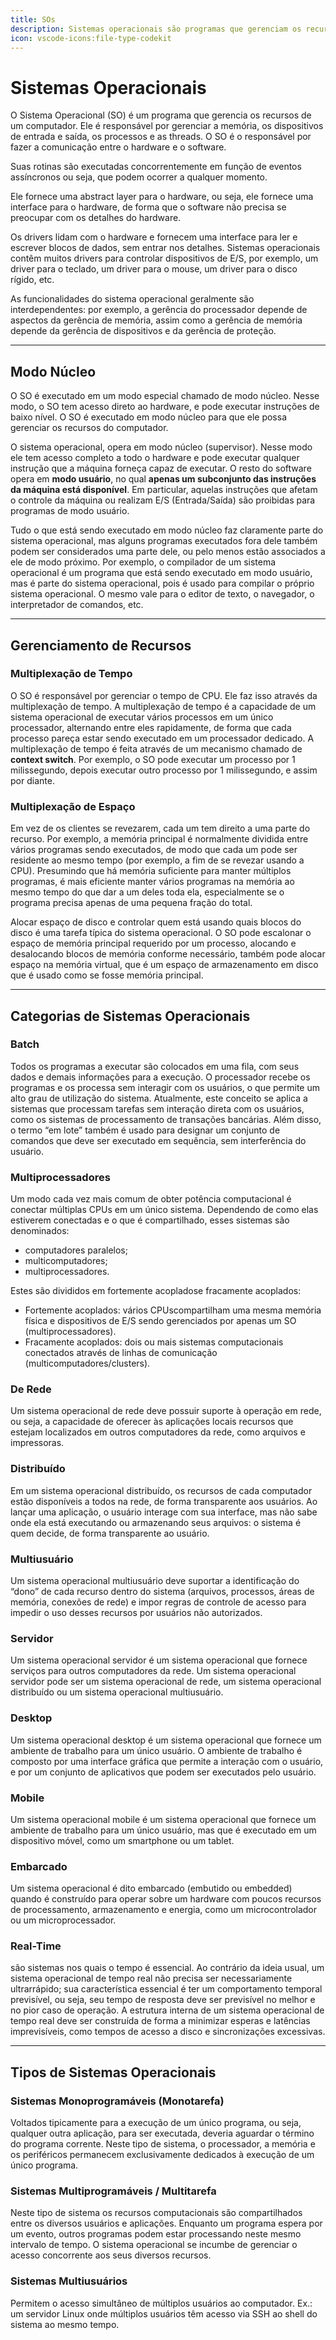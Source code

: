 ```yaml
---
title: SOs
description: Sistemas operacionais são programas que gerenciam os recursos de um computador.
icon: vscode-icons:file-type-codekit
---
```


# Sistemas Operacionais

O Sistema Operacional (SO) é um programa que gerencia os recursos de um computador. Ele é responsável por gerenciar a memória, os dispositivos de entrada e saída, os processos e as threads. O SO é o responsável por fazer a comunicação entre o hardware e o software.

Suas rotinas são executadas concorrentemente em função de eventos assíncronos ou seja, que podem ocorrer a qualquer momento.

Ele fornece uma abstract layer para o hardware, ou seja, ele fornece uma interface para o hardware, de forma que o software não precisa se preocupar com os detalhes do hardware.

Os drivers lidam com o hardware e fornecem uma interface para ler e escrever blocos de dados, sem entrar nos detalhes. Sistemas operacionais contêm muitos drivers para controlar dispositivos de E/S, por exemplo, um driver para o teclado, um driver para o mouse, um driver para o disco rígido, etc.

As funcionalidades do sistema operacional geralmente são interdependentes: por exemplo, a gerência do processador depende de aspectos da gerência de memória, assim como a gerência de memória depende da gerência de dispositivos e da gerência de proteção.

---

## Modo Núcleo

O SO é executado em um modo especial chamado de modo núcleo. Nesse modo, o SO tem acesso direto ao hardware, e pode executar instruções de baixo nível. O SO é executado em modo núcleo para que ele possa gerenciar os recursos do computador.

O sistema operacional, opera em modo núcleo (supervisor). Nesse modo ele tem acesso completo a todo o hardware e pode executar qualquer instrução que a máquina forneça capaz de executar. O resto do software opera em **modo usuário**, no qual **apenas um subconjunto das instruções da máquina está disponível**. Em particular, aquelas instruções que afetam o controle da máquina ou realizam E/S (Entrada/Saída) são proibidas para programas de modo usuário.

Tudo o que está sendo executado em modo núcleo faz claramente parte do sistema operacional, mas alguns programas executados fora dele também podem ser considerados uma parte dele, ou pelo menos estão associados a ele de modo próximo. Por exemplo, o compilador de um sistema operacional é um programa que está sendo executado em modo usuário, mas é parte do sistema operacional, pois é usado para compilar o próprio sistema operacional. O mesmo vale para o editor de texto, o navegador, o interpretador de comandos, etc.

---

## Gerenciamento de Recursos

### Multiplexação de Tempo

O SO é responsável por gerenciar o tempo de CPU. Ele faz isso através da multiplexação de tempo. A multiplexação de tempo é a capacidade de um sistema operacional de executar vários processos em um único processador, alternando entre eles rapidamente, de forma que cada processo pareça estar sendo executado em um processador dedicado. A multiplexação de tempo é feita através de um mecanismo chamado de **context switch**. Por exemplo, o SO pode executar um processo por 1 milissegundo, depois executar outro processo por 1 milissegundo, e assim por diante.

### Multiplexação de Espaço

Em vez de os clientes se revezarem, cada um tem direito a uma parte do recurso. Por exemplo, a memória principal é normalmente dividida entre vários programas sendo executados, de modo que cada um pode ser residente ao mesmo tempo (por exemplo, a fim de se revezar usando a CPU). Presumindo que há memória suficiente para manter múltiplos programas, é mais eficiente manter vários programas na memória ao mesmo tempo do que dar a um deles toda ela, especialmente se o programa precisa apenas de uma pequena fração do total.

Alocar espaço de disco e controlar quem está usando quais blocos do disco é uma tarefa típica do sistema operacional. O SO pode escalonar o espaço de memória principal requerido por um processo, alocando e desalocando blocos de memória conforme necessário, também pode alocar espaço na memória virtual, que é um espaço de armazenamento em disco que é usado como se fosse memória principal.

---

## Categorias de Sistemas Operacionais

### Batch

Todos os programas a executar são colocados em uma fila, com seus dados e demais informações para a execução. O processador recebe os programas e os processa sem interagir com os usuários, o que permite um alto grau de utilização do sistema. Atualmente, este conceito se aplica a sistemas que processam tarefas sem interação direta com os usuários, como os sistemas de processamento de transações bancárias. Além disso, o termo “em lote” também é usado para designar um conjunto de comandos que deve ser executado em sequência, sem interferência do usuário.

### Multiprocessadores

Um modo cada vez mais comum de obter potência computacional é conectar múltiplas CPUs em um único sistema. Dependendo de como elas estiverem conectadas e o que é compartilhado, esses sistemas são denominados:

- computadores paralelos;
- multicomputadores;
- multiprocessadores.

Estes são divididos em fortemente acopladose fracamente acoplados:

- Fortemente acoplados: vários CPUscompartilham uma mesma memória física e dispositivos de E/S sendo gerenciados por apenas um SO (multiprocessadores).
- Fracamente acoplados: dois ou mais sistemas computacionais conectados através de linhas de comunicação (multicomputadores/clusters).

### De Rede

Um sistema operacional de rede deve possuir suporte à operação em rede, ou seja, a capacidade de oferecer às aplicações locais recursos que estejam localizados em outros computadores da rede, como arquivos e impressoras.

### Distribuído

Em um sistema operacional distribuído, os recursos de cada computador estão disponíveis a todos na rede, de forma transparente aos usuários. Ao lançar uma aplicação, o usuário interage com sua interface, mas não sabe onde ela está executando ou armazenando seus arquivos: o sistema é quem decide, de forma transparente ao usuário.

### Multiusuário

Um sistema operacional multiusuário deve suportar a identificação do “dono” de cada recurso dentro do sistema (arquivos, processos, áreas de memória, conexões de rede) e impor regras de controle de acesso para impedir o uso desses recursos por usuários não autorizados.

### Servidor

Um sistema operacional servidor é um sistema operacional que fornece serviços para outros computadores da rede. Um sistema operacional servidor pode ser um sistema operacional de rede, um sistema operacional distribuído ou um sistema operacional multiusuário.

### Desktop

Um sistema operacional desktop é um sistema operacional que fornece um ambiente de trabalho para um único usuário. O ambiente de trabalho é composto por uma interface gráfica que permite a interação com o usuário, e por um conjunto de aplicativos que podem ser executados pelo usuário.

### Mobile

Um sistema operacional mobile é um sistema operacional que fornece um ambiente de trabalho para um único usuário, mas que é executado em um dispositivo móvel, como um smartphone ou um tablet.

### Embarcado

Um sistema operacional é dito embarcado (embutido ou embedded) quando é construído para operar sobre um hardware com poucos recursos de processamento, armazenamento e energia, como um microcontrolador ou um microprocessador.

### Real-Time

são sistemas nos quais o tempo é essencial. Ao contrário da ideia usual, um sistema operacional de tempo real não precisa ser necessariamente ultrarrápido; sua característica essencial é ter um comportamento temporal previsível, ou seja, seu tempo de resposta deve ser previsível no melhor e no pior caso de operação. A estrutura interna de um sistema operacional de tempo real deve ser construída de forma a minimizar esperas e latências imprevisíveis, como tempos de acesso a disco e sincronizações excessivas.

---

## Tipos de Sistemas Operacionais

### Sistemas Monoprogramáveis (Monotarefa)

Voltados tipicamente para a execução de um único programa, ou seja, qualquer outra aplicação, para ser executada, deveria aguardar o término do programa corrente. Neste tipo de sistema, o processador, a memória e os periféricos permanecem exclusivamente dedicados à execução de um único programa.

### Sistemas Multiprogramáveis / Multitarefa

Neste tipo de sistema os recursos computacionais são compartilhados entre os diversos usuários e aplicações. Enquanto um programa espera por um evento, outros programas podem estar processando neste mesmo intervalo de tempo. O sistema operacional se incumbe de gerenciar o acesso concorrente aos seus diversos recursos.

### Sistemas Multiusuários

Permitem o acesso simultâneo de múltiplos usuários ao computador. Ex.: um servidor Linux onde múltiplos usuários têm acesso via SSH ao shell do sistema ao mesmo tempo.